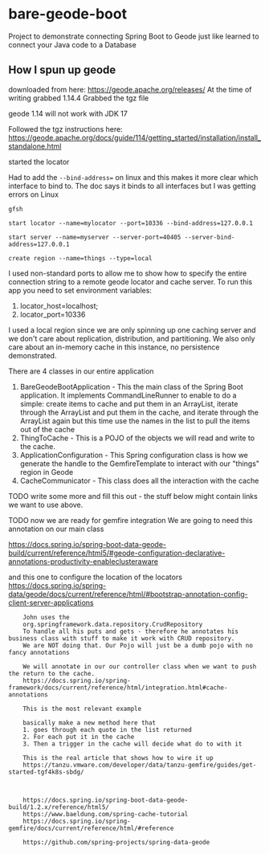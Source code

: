 # bare-geode-boot
Project to demonstrate connecting Spring Boot to Geode just like learned to connect your Java code to a Database


## How I spun up geode

downloaded from here:
https://geode.apache.org/releases/
At the time of writing grabbed 1.14.4
Grabbed the tgz file

geode 1.14 will not work with JDK 17

Followed the tgz instructions here:
https://geode.apache.org/docs/guide/114/getting_started/installation/install_standalone.html

started the locator

Had to add the `--bind-address=` on linux and this makes it more clear which interface to bind to. The doc says it binds to all interfaces but I was getting errors on Linux 
```commandline
gfsh 

start locator --name=mylocator --port=10336 --bind-address=127.0.0.1

start server --name=myserver --server-port=40405 --server-bind-address=127.0.0.1

create region --name=things --type=local
```

I used non-standard ports to allow me to show how to specify the entire connection string to a remote geode locator and cache server. 
To run this app you need to set environment variables:
1. locator_host=localhost;
2. locator_port=10336

I used a local region since we are only spinning up one caching server and we don't care about replication, distribution, and partitioning.
We also only care about an in-memory cache in this instance, no persistence demonstrated.

There are 4 classes in our entire application
1. BareGeodeBootApplication - This the main class of the Spring Boot application. It implements CommandLineRunner to enable to do a simple: create items to cache and put them in an ArrayList, iterate through the ArrayList and put them in the cache, and iterate through the ArrayList again but this time use the names in the list to pull the items out of the cache
2. ThingToCache - This is a POJO of the objects we will read and write to the cache. 
3. ApplicationConfiguration - This Spring configuration class is how we generate the handle to the GemfireTemplate to interact with our "things" region in Geode
4. CacheCommunicator - This class does all the interaction with the cache

TODO write some more and fill this out - the stuff below might contain links we want to use above. 













TODO now we are ready for gemfire integration
We are going to need this annotation on our main class


https://docs.spring.io/spring-boot-data-geode-build/current/reference/html5/#geode-configuration-declarative-annotations-productivity-enableclusteraware


and this one to configure the location of the locators
https://docs.spring.io/spring-data/geode/docs/current/reference/html/#bootstrap-annotation-config-client-server-applications

        John uses the
        org.springframework.data.repository.CrudRepository
        To handle all his puts and gets - therefore he annotates his business class with stuff to make it work with CRUD repository.
        We are NOT doing that. Our Pojo will just be a dumb pojo with no fancy annotations

        We will annotate in our our controller class when we want to push the return to the cache.
        https://docs.spring.io/spring-framework/docs/current/reference/html/integration.html#cache-annotations

        This is the most relevant example

        basically make a new method here that
        1. goes through each quote in the list returned
        2. For each put it in the cache
        3. Then a trigger in the cache will decide what do to with it

        This is the real article that shows how to wire it up
        https://tanzu.vmware.com/developer/data/tanzu-gemfire/guides/get-started-tgf4k8s-sbdg/



        https://docs.spring.io/spring-boot-data-geode-build/1.2.x/reference/html5/
        https://www.baeldung.com/spring-cache-tutorial
        https://docs.spring.io/spring-gemfire/docs/current/reference/html/#reference

        https://github.com/spring-projects/spring-data-geode



         